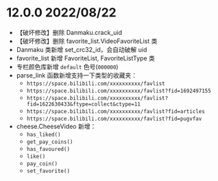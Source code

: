 # 12.0.0 2022/08/22

- 【破坏修改】删除 Danmaku.crack_uid
- 【破坏修改】删除 favorite_list.VideoFavoriteList 类
- Danmaku 类新增 set_crc32_id，会自动破解 uid
- favorite_list 新增 FavoriteList, FavoriteListType 类
- 专栏颜色库新增 `default` 色号(`000000`)
- parse_link 函数新增支持一下类型的收藏夹：
  - `https://space.bilibili.com/xxxxxxxxxx/favlist`
  - `https://space.bilibili.com/xxxxxxxxxx/favlist?fid=1692497155`
  - `https://space.bilibili.com/xxxxxxxxxx/favlist?fid=1622630433&ftype=collect&ctype=11`
  - `https://space.bilibili.com/xxxxxxxxxx/favlist?fid=articles`
  - `https://space.bilibili.com/xxxxxxxxxx/favlist?fid=pugvfav`
- cheese.CheeseVideo 新增：
  - `has_liked()`
  - `get_pay_coins()`
  - `has_favoured()`
  - `like()`
  - `pay_coin()`
  - `set_favorite()`
